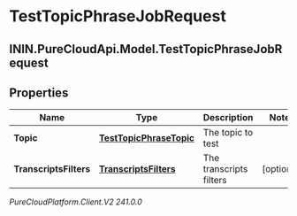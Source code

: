 # TestTopicPhraseJobRequest

## ININ.PureCloudApi.Model.TestTopicPhraseJobRequest

## Properties

|Name | Type | Description | Notes|
|------------ | ------------- | ------------- | -------------|
| **Topic** | [**TestTopicPhraseTopic**](TestTopicPhraseTopic) | The topic to test | |
| **TranscriptsFilters** | [**TranscriptsFilters**](TranscriptsFilters) | The transcripts filters | [optional] |



_PureCloudPlatform.Client.V2 241.0.0_
